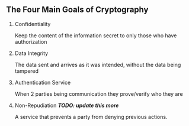 ## The Four Main Goals of Cryptography

1. Confidentiality

    Keep the content of the information secret to only those who have authorization

2. Data Integrity

    The data sent and arrives as it was intended, without the data being tampered

3. Authentication Service

   When 2 parties being communication they prove/verify who they are

4. Non-Repudiation ***TODO: update this more***

    A service that prevents a party from denying previous actions.
